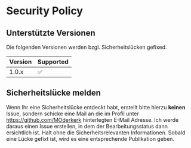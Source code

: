 # Security Policy

## Unterstützte Versionen
Die folgenden Versionen werden bzgl. Sicherheitslücken gefixed. 

| Version | Supported          |
| ------- | ------------------ |
| 1.0.x   | :white_check_mark: |

## Sicherheitslücke melden

Wenn Ihr eine Sicherheitslücke entdeckt habt, erstellt bitte hierzu <b>keinen</b> Issue, 
sondern schicke eine Mail an die im Profil unter https://github.com/MOderkerk hinterlegten E-Mail Adresse. 
Ich werde daraus einen Issue erstellen, in dem der Bearbeitungsstatus dann ersichtlich ist. Halt ohne die Sicherheitsrelevanten Informationen.
Sobald eine Lücke gefixt ist, wird es eine entsprechende Publikation geben. 
